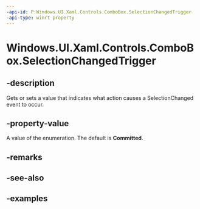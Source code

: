 ```yaml
---
-api-id: P:Windows.UI.Xaml.Controls.ComboBox.SelectionChangedTrigger
-api-type: winrt property
---
```


<!-- Property syntax.
public ComboBoxSelectionChangedTrigger SelectionChangedTrigger { get;  set; }
-->

# Windows.UI.Xaml.Controls.ComboBox.SelectionChangedTrigger

## -description
Gets or sets a value that indicates what action causes a SelectionChanged event to occur.



## -property-value
A value of the enumeration. The default is **Committed**.

## -remarks

## -see-also

## -examples

